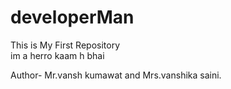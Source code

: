 # developerMan
This is My First Repository 
<br>
im a herro
kaam h bhai

Author- Mr.vansh kumawat and Mrs.vanshika saini.
